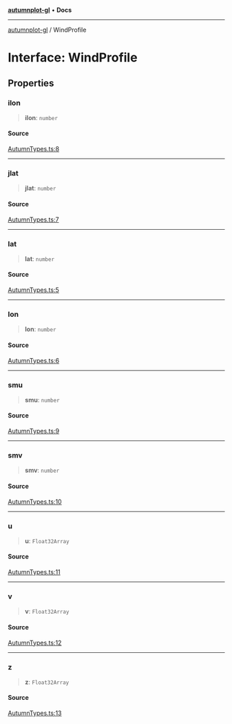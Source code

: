 [**autumnplot-gl**](../index.md) • **Docs**

***

[autumnplot-gl](../globals.md) / WindProfile

# Interface: WindProfile

## Properties

### ilon

> **ilon**: `number`

#### Source

[AutumnTypes.ts:8](https://github.com/tsupinie/autumnplot-gl/blob/7275cfd3c408281ebdf9877f1a2a5b354d6cd87f/src/AutumnTypes.ts#L8)

***

### jlat

> **jlat**: `number`

#### Source

[AutumnTypes.ts:7](https://github.com/tsupinie/autumnplot-gl/blob/7275cfd3c408281ebdf9877f1a2a5b354d6cd87f/src/AutumnTypes.ts#L7)

***

### lat

> **lat**: `number`

#### Source

[AutumnTypes.ts:5](https://github.com/tsupinie/autumnplot-gl/blob/7275cfd3c408281ebdf9877f1a2a5b354d6cd87f/src/AutumnTypes.ts#L5)

***

### lon

> **lon**: `number`

#### Source

[AutumnTypes.ts:6](https://github.com/tsupinie/autumnplot-gl/blob/7275cfd3c408281ebdf9877f1a2a5b354d6cd87f/src/AutumnTypes.ts#L6)

***

### smu

> **smu**: `number`

#### Source

[AutumnTypes.ts:9](https://github.com/tsupinie/autumnplot-gl/blob/7275cfd3c408281ebdf9877f1a2a5b354d6cd87f/src/AutumnTypes.ts#L9)

***

### smv

> **smv**: `number`

#### Source

[AutumnTypes.ts:10](https://github.com/tsupinie/autumnplot-gl/blob/7275cfd3c408281ebdf9877f1a2a5b354d6cd87f/src/AutumnTypes.ts#L10)

***

### u

> **u**: `Float32Array`

#### Source

[AutumnTypes.ts:11](https://github.com/tsupinie/autumnplot-gl/blob/7275cfd3c408281ebdf9877f1a2a5b354d6cd87f/src/AutumnTypes.ts#L11)

***

### v

> **v**: `Float32Array`

#### Source

[AutumnTypes.ts:12](https://github.com/tsupinie/autumnplot-gl/blob/7275cfd3c408281ebdf9877f1a2a5b354d6cd87f/src/AutumnTypes.ts#L12)

***

### z

> **z**: `Float32Array`

#### Source

[AutumnTypes.ts:13](https://github.com/tsupinie/autumnplot-gl/blob/7275cfd3c408281ebdf9877f1a2a5b354d6cd87f/src/AutumnTypes.ts#L13)
